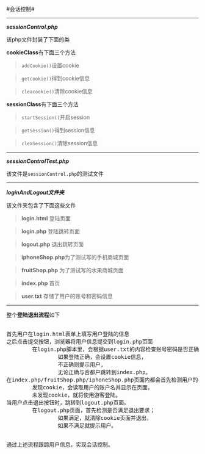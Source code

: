 ﻿#会话控制#

------

***sessionControl.php***

该php文件封装了下面的类

**cookieClass**有下面三个方法
> `addCookie()`设置cookie

> `getcookie()`得到cookie信息

> `cleacookie()`清除cookie信息

**sessionClass**有下面三个方法
> `startSession()`开启session

> `getSession()`得到session信息

> `cleaSession()`清除session信息

------

***sessionControlTest.php***

该文件是`sessionControl.php`的测试文件

------

***loginAndLogout文件夹***

该文件夹包含了下面这些文件
> **login.html**        登陆页面

> **login.php**         登陆跳转页面

> **logout.php**        退出跳转页面

> **iphoneShop.php**为了测试写的手机商城页面

> **fruitShop.php** 为了测试写的水果商城页面

> **index.php**         首页

> **user.txt**  存储了用户的账号和密码信息


------

整个**登陆退出流程**如下

<pre>

首先用户在login.html表单上填写用户登陆的信息
之后点击提交按钮，浏览器将用户信息提交到login.php页面
        在login.php脚本里，会根据user.txt的内容检查账号密码是否正确
                如果登陆正确，会设置cookie信息，
                不正确则提示用户,
                无论正确与否都户跳转到index.php。
在index.php/fruitShop.php/iphoneShop.php页面内都会首先检测用户的cookie信息
        发现cookie，会读取用户的账户名并显示在页面，
        未发现cookie，就将使用游客登陆。
当用户点击退出按钮时，跳转到logout.php页面。
        在logout.php页面，首先检测是否满足退出要求；
                如果满足，就清除cookie页面并退出，
                如果不满足就提示用户。
                
</pre>

通过上述流程跟踪用户信息，实现会话控制。